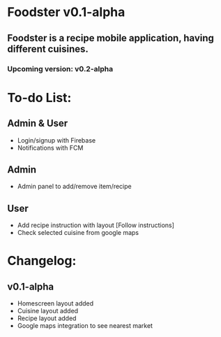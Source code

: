 # Foodster v0.1-alpha
## Foodster is a recipe mobile application, having different cuisines.
### Upcoming version: v0.2-alpha

# To-do List:
## Admin & User
- Login/signup with Firebase
- Notifications with FCM

## Admin
- Admin panel to add/remove item/recipe

## User
- Add recipe instruction with layout [Follow instructions]
- Check selected cuisine from google maps


# Changelog:
## v0.1-alpha
- Homescreen layout added
- Cuisine layout added
- Recipe layout added
- Google maps integration to see nearest market

